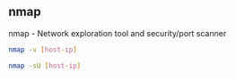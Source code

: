 ## nmap

nmap - Network exploration tool and security/port scanner
       
```bash
nmap -v [host-ip]

nmap -sU [host-ip]
```